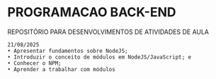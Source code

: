 # PROGRAMACAO BACK-END
REPOSITÓRIO PARA DESENVOLVIMENTOS DE ATIVIDADES DE AULA

    21/08/2025
    • Apresentar fundamentos sobre NodeJS;
    • Introduzir o conceito de módulos em NodeJS/JavaScript; e
    • Conhecer o NPM;
    • Aprender a trabalhar com módulos

    
